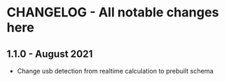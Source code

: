 # CHANGELOG - All notable changes here

## 1.1.0 - August 2021

- Change usb detection from realtime calculation to prebuilt schema